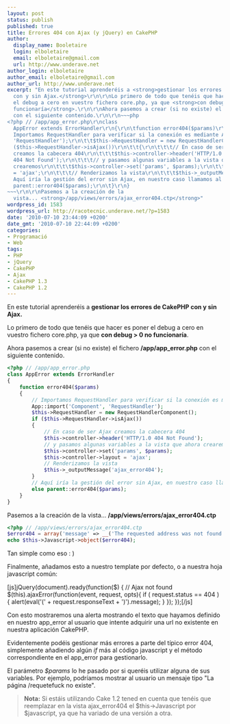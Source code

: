 ```yaml
---
layout: post
status: publish
published: true
title: Errores 404 con Ajax (y jQuery) en CakePHP
author:
  display_name: Booletaire
  login: elboletaire
  email: elboletaire@gmail.com
  url: http://www.underave.net
author_login: elboletaire
author_email: elboletaire@gmail.com
author_url: http://www.underave.net
excerpt: "En este tutorial aprenderéis a <strong>gestionar los errores de CakePHP
  con y sin Ajax.</strong>\r\n\r\nLo primero de todo que tenéis que hacer es poner
  el debug a cero en vuestro fichero core.php, ya que <strong>con debug > 0 no
  funcionaría</strong>.\r\n\r\nAhora pasemos a crear (si no existe) el fichero <strong>/app/app_error.php</strong>
  con el siguiente contenido.\r\n\r\n~~~php
<?php // /app/app_error.php\r\nclass
  AppError extends ErrorHandler\r\n{\r\n\tfunction error404($params)\r\n\t{\r\n\t\t//
  Importamos RequestHandler para verificar si la conexión es mediante Ajax\r\n\t\tApp::import('Component',
  'RequestHandler');\r\n\t\t$this->RequestHandler = new RequestHandlerComponent();\r\n\t\tif
  ($this->RequestHandler->isAjax())\r\n\t\t{\r\n\t\t\t// En caso de ser Ajax
  creamos la cabecera 404\r\n\t\t\t$this->controller->header('HTTP/1.0
  404 Not Found');\r\n\t\t\t// y pasamos algunas variables a la vista que ahora
  crearemos\r\n\t\t\t$this->controller->set('params', $params);\r\n\t\t\t$this->controller->layout
  = 'ajax';\r\n\t\t\t// Renderizamos la vista\r\n\t\t\t$this->_outputMessage('ajax_error404');\r\n\t\t}\r\n\t\t//
  Aquí iría la gestión del error sin Ajax, en nuestro caso llamamos al método padre.\r\n\t\telse
  parent::error404($params);\r\n\t}\r\n}
~~~\r\n\r\nPasemos a la creación de la
  vista... <strong>/app/views/errors/ajax_error404.ctp</strong>"
wordpress_id: 1583
wordpress_url: http://racotecnic.underave.net/?p=1583
date: '2010-07-10 23:44:09 +0200'
date_gmt: '2010-07-10 22:44:09 +0200'
categories:
- Programació
- Web
tags:
- PHP
- jQuery
- CakePHP
- Ajax
- CakePHP 1.3
- CakePHP 1.2
---
```


En este tutorial aprenderéis a <strong>gestionar los errores de CakePHP con y sin Ajax.</strong>

Lo primero de todo que tenéis que hacer es poner el debug a cero en vuestro fichero core.php, ya que <strong>con debug > 0 no funcionaría</strong>.

Ahora pasemos a crear (si no existe) el fichero <strong>/app/app_error.php</strong> con el siguiente contenido.

~~~php
<?php // /app/app_error.php
class AppError extends ErrorHandler
{
	function error404($params)
	{
		// Importamos RequestHandler para verificar si la conexión es mediante Ajax
		App::import('Component', 'RequestHandler');
		$this->RequestHandler = new RequestHandlerComponent();
		if ($this->RequestHandler->isAjax())
		{
			// En caso de ser Ajax creamos la cabecera 404
			$this->controller->header('HTTP/1.0 404 Not Found');
			// y pasamos algunas variables a la vista que ahora crearemos
			$this->controller->set('params', $params);
			$this->controller->layout = 'ajax';
			// Renderizamos la vista
			$this->_outputMessage('ajax_error404');
		}
		// Aquí iría la gestión del error sin Ajax, en nuestro caso llamamos al método padre.
		else parent::error404($params);
	}
}
~~~

Pasemos a la creación de la vista... <strong>/app/views/errors/ajax_error404.ctp</strong><a id="more"></a><a id="more-1583"></a>

~~~php
<?php // /app/views/errors/ajax_error404.ctp
$error404 = array('message' => __('The requested address was not found on this server.',true), 'params' => $params);
echo $this->Javascript->object($error404);
~~~

Tan simple como eso : )

Finalmente, añadamos esto a nuestro template por defecto, o a nuestra hoja javascript común:

[js]jQuery(document).ready(function($) {
	// Ajax not found
	$(this).ajaxError(function(event, request, opts){
		if ( request.status == 404 )
		{
			alert(eval('(' + request.responseText + ')').message);
		}
	});
});[/js]

Con esto mostraremos una alerta mostrando el texto que hayamos definido en nuestro app_error al usuario que intente adquirir una url no existente en nuestra aplicación CakePHP.

Evidentemente podéis gestionar más errores a parte del típico error 404, simplemente añadiendo algún <em>if</em> más al código javascript y el método correspondiente en el app_error para gestionarlo.

El parámetro <em>$params</em> lo he pasado por si queréis utilizar alguna de sus variables. Por ejemplo, podríamos mostrar al usuario un mensaje tipo "La página /requetefuck no existe".
<blockquote>
<strong>Nota:</strong> Si estáis utilizando Cake 1.2 tened en cuenta que tenéis que reemplazar en la vista ajax_error404 el $this->Javascript por $javascript, ya que ha variado de una versión a otra.</blockquote>
